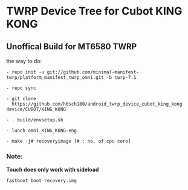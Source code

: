 TWRP Device Tree for Cubot KING KONG 
===========
Unoffical Build for MT6580 TWRP 
------------------

the way to do:
```
- repo init -u git://github.com/minimal-manifest-twrp/platform_manifest_twrp_omni.git -b twrp-7.1

- repo sync

- git clone
  https://github.com/h0sch180/android_twrp_device_cubot_king_kong device/CUBOT/KING_KONG

- . build/envsetup.sh

- lunch omni_KING_KONG-eng

- make -j# recoveryimage [# : no. of cpu core]
```


### Note:
**Touch does only work with sideload**
```
fastboot boot recovery.img
```
